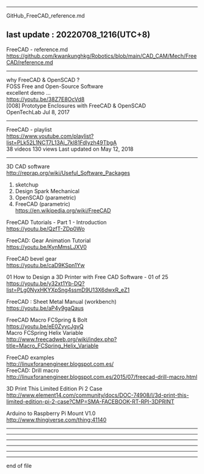 ---------------------------------------------  
GitHub_FreeCAD_reference.md  
  
last update : 20220708_1216(UTC+8)  
---------------------------------------------  
    
FreeCAD - reference.md  
  https://github.com/kwankunghkg/Robotics/blob/main/CAD_CAM/Mech/FreeCAD/reference.md  
  
---------------------------------------------  
  
why FreeCAD & OpenSCAD ?  
FOSS Free and Open-Source Software  
excellent demo ...  
  https://youtu.be/38Z7E8OcVd8  
[008] Prototype Enclosures with FreeCAD & OpenSCAD  
OpenTechLab Jul 8, 2017  
  
---------------------------------------------  
  
FreeCAD - playlist  
  https://www.youtube.com/playlist?list=PLk52L1NCT7L13Aj_7kl81Fdlyzh49TbgA  
    38 videos 130 views Last updated on May 12, 2018  
  
---------------------------------------------  
  
3D CAD software  
  http://reprap.org/wiki/Useful_Software_Packages  
  
1. sketchup  
2. Design Spark Mechanical  
3. OpenSCAD (parametric)   
4. FreeCAD  (parametric)  
  https://en.wikipedia.org/wiki/FreeCAD  

FreeCAD Tutorials - Part 1 - Introduction  
  https://youtu.be/QzfT-ZDp0Wo  
  
FreeCAD: Gear Animation Tutorial  
  https://youtu.be/KynMmsLJXV0  
    
FreeCAD bevel gear  
  https://youtu.be/caD9KSpn1Yw  
  
01 How to Design a 3D Printer with Free CAD Software - 01 of 25  
  https://youtu.be/y32xt1Yb-DQ?list=PLg0NyxHKYXpSng4ssmD9U13X6dwxR_eZ1  
  
FreeCAD : Sheet Metal Manual (workbench)  
  https://youtu.be/aP4y9gaQaus  

FreeCAD Macro FCSpring & Bolt  
  https://youtu.be/eE0ZyycJgvQ  
Macro FCSpring Helix Variable  
  http://www.freecadweb.org/wiki/index.php?title=Macro_FCSpring_Helix_Variable  
   
   
FreeCAD examples   
  http://linuxforanengineer.blogspot.com.es/  
FreeCAD: Drill macro  
  http://linuxforanengineer.blogspot.com.es/2015/07/freecad-drill-macro.html  
  
  
  
3D Print This Limited Edition Pi 2 Case  
  http://www.element14.com/community/docs/DOC-74908/l/3d-print-this-limited-edition-pi-2-case?CMP=SMA-FACEBOOK-RT-RPI-3DPRINT  
  
Arduino to Raspberry Pi Mount V1.0  
  http://www.thingiverse.com/thing:41140  
  
  
---------------------------------------------  
  
---------------------------------------------  
  
---------------------------------------------  
  
---------------------------------------------  
  
---------------------------------------------  
  
---------------------------------------------  
end of file
